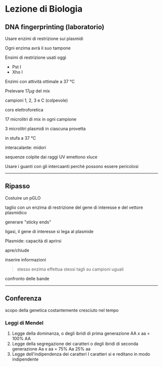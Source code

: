 # Lezione di Biologia
## DNA fingerprinting (laboratorio)

Usare enzimi di restrizione sui plasmidi

Ogni enzima avrà il suo tampone

Ensimi di restrizione usati oggi

- Pst I
- Xho I

Enzimi con attività ottimale a 37 °C

Prelevare $17\mu g$ del mix

campioni 
1, 2, 3   e C (colpevole)

cors elettroforetica

17 microlitri di mix in ogni campione

3 microlitri plasmidi  in ciascuna provetta

in stufa a 37 °C


interacalante: midori


sequenze colpite dai raggi UV emettono  xluce


Usare i guanti con gli intercaanti perchè possono essere pericolosi

---

## Ripasso


Costuire un pGLO

taglio con un enzima di restrizione del gene di interesse e del vettore plasmidico

generare "sticky ends"

ligasi, il gene di interesse si lega al plasmide

Plasmide: capacità di aprirsi

apre/chiude

inserire informazioni


> stesso enzima effettua stessi tagli su campioni uguali

confronto delle bande


--- 
## Conferenza


scopo della genetica costantemente cresciuto nel tempo


### Leggi di Mendel

1. Legge della dominanza, o degli ibridi di prima generazione
AA x aa = 100% AA
2. Legge della segregazione dei caratteri o degli ibridi di seconda generazione
Aa x aa = 75% Aa 25% aa
3. Legge dell'indipendenza dei caratteri
I caratteri si e	reditano in modo indipendente


<!--stackedit_data:
eyJoaXN0b3J5IjpbLTE2MjczMTY4MzEsLTIxMTU3MjA1MzEsLT
Y1Mjk1MTQ3OSw4ODc3ODcwMDAsLTE0MTU5MjM2MDcsNzA5MTQy
Mzk2XX0=
-->
